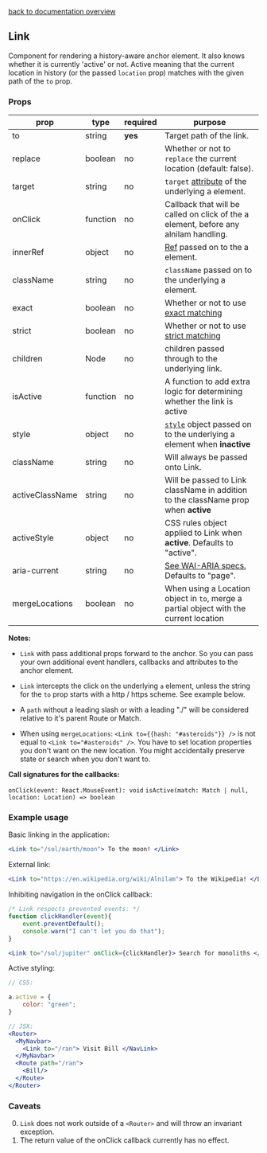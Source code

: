 [back to documentation overview](../readme.md)

## Link

Component for rendering a history-aware anchor element. It also knows whether it is currently 'active' or not. Active meaning that the current location in history (or the passed ```location``` prop) matches with the given path of the ```to``` prop.

### Props

| prop            | type     | required | purpose
|-----------------|----------|----------|---------
| to              | string   | **yes**  | Target path of the link.
| replace         | boolean  | no       | Whether or not to ```replace``` the current location (default: false).
| target          | string   | no       | ```target``` [attribute](https://developer.mozilla.org/en-US/docs/Web/HTML/Element/a#Attributes) of the underlying a element.
| onClick         | function | no       | Callback that will be called on click of the a element, before any alnilam handling.
| innerRef        | object   | no       | [Ref](https://reactjs.org/docs/refs-and-the-dom.html) passed on to the a element.
| className       | string   | no       | ```className``` passed on to the underlying a element.
| exact           | boolean  | no       | Whether or not to use [exact matching](../types/matching_options.md#exact)
| strict          | boolean  | no       | Whether or not to use [strict matching](../types/matching_options.md#strict)
| children        | Node     | no       | children passed through to the underlying link.
| isActive        | function | no       | A function to add extra logic for determining whether the link is active
| style           | object   | no       | [```style```](https://reactjs.org/docs/dom-elements.html#style) object passed on to the underlying a element when **inactive**
| className       | string   | no       | Will always be passed onto Link.
| activeClassName | string   | no       | Will be passed to Link className in addition to the className prop when **active**
| activeStyle     | object   | no       | CSS rules object applied to Link when **active**. Defaults to "active".
| aria-current    | string   | no       | [See WAI-ARIA specs.](https://www.w3.org/TR/wai-aria-1.1/#aria-current) Defaults to "page".
| mergeLocations  | boolean  | no       | When using a Location object in `to`, merge a partial object with the current location

**Notes:**

* ```Link``` with pass additional props forward to the anchor. So you can pass your own additional event handlers, callbacks and attributes to the anchor element.

* ```Link``` intercepts the click on the underlying ```a``` element, unless the string for the ```to``` prop starts with a http / https scheme. See example below.

* A ```path``` without a leading slash or with a leading "./" will be considered relative to it's parent Route or Match.

* When using `mergeLocations`: ```<Link to={{hash: "#asteroids"}} />``` is not equal to ```<Link to="#asteroids" />```. You have to set location properties you don't want on the new location. You might accidentally preserve state or search when you don't want to.

**Call signatures for the callbacks:**

```onClick(event: React.MouseEvent): void```
```isActive(match: Match | null, location: Location) => boolean```

### Example usage

Basic linking in the application:

```jsx
<Link to="/sol/earth/moon"> To the moon! </Link>
```

External link:

```jsx
<Link to="https://en.wikipedia.org/wiki/Alnilam"> To the Wikipedia! </Link>
```

Inhibiting navigation in the onClick callback:

```jsx
/* Link respects prevented events: */
function clickHandler(event){
	event.preventDefault();
	console.warn("I can't let you do that");
}

<Link to="/sol/jupiter" onClick={clickHandler}> Search for monoliths </Link>
```

Active styling:

```jsx
// CSS:

a.active = {
	color: "green";
}

// JSX:
<Router>
  <MyNavbar>
    <Link to="/ran"> Visit Bill </NavLink>
  </MyNavbar>
  <Route path="/ran">
    <Bill/>
  </Route>
</Router>
```

### Caveats

0. ```Link``` does not work outside of a ```<Router>``` and will throw an invariant exception.
1. The return value of the onClick callback currently has no effect.
